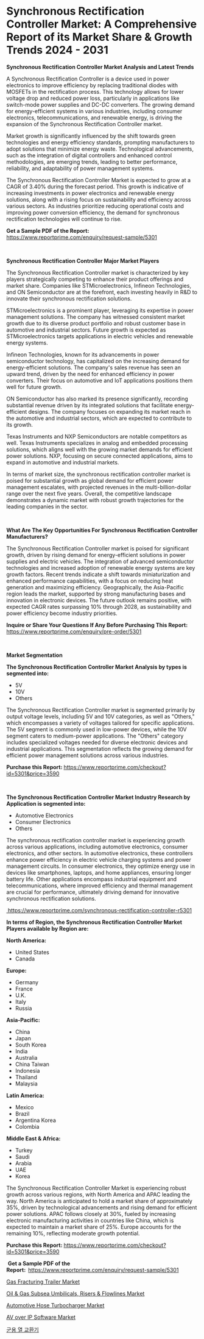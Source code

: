 <p><h1>Synchronous Rectification Controller Market: A Comprehensive Report of its Market Share & Growth Trends 2024 - 2031</h1></p><p><strong>Synchronous Rectification Controller Market Analysis and Latest Trends</strong></p>
<p><p>A Synchronous Rectification Controller is a device used in power electronics to improve efficiency by replacing traditional diodes with MOSFETs in the rectification process. This technology allows for lower voltage drop and reduced power loss, particularly in applications like switch-mode power supplies and DC-DC converters. The growing demand for energy-efficient systems in various industries, including consumer electronics, telecommunications, and renewable energy, is driving the expansion of the Synchronous Rectification Controller market.</p><p>Market growth is significantly influenced by the shift towards green technologies and energy efficiency standards, prompting manufacturers to adopt solutions that minimize energy waste. Technological advancements, such as the integration of digital controllers and enhanced control methodologies, are emerging trends, leading to better performance, reliability, and adaptability of power management systems.</p><p>The Synchronous Rectification Controller Market is expected to grow at a CAGR of 3.40% during the forecast period. This growth is indicative of increasing investments in power electronics and renewable energy solutions, along with a rising focus on sustainability and efficiency across various sectors. As industries prioritize reducing operational costs and improving power conversion efficiency, the demand for synchronous rectification technologies will continue to rise.</p></p>
<p><strong>Get a Sample PDF of the Report:&nbsp;</strong> <a href="https://www.reportprime.com/enquiry/request-sample/5301">https://www.reportprime.com/enquiry/request-sample/5301</a></p>
<p>&nbsp;</p>
<p><strong>Synchronous Rectification Controller Major Market Players</strong></p>
<p><p>The Synchronous Rectification Controller market is characterized by key players strategically competing to enhance their product offerings and market share. Companies like STMicroelectronics, Infineon Technologies, and ON Semiconductor are at the forefront, each investing heavily in R&D to innovate their synchronous rectification solutions.</p><p>STMicroelectronics is a prominent player, leveraging its expertise in power management solutions. The company has witnessed consistent market growth due to its diverse product portfolio and robust customer base in automotive and industrial sectors. Future growth is expected as STMicroelectronics targets applications in electric vehicles and renewable energy systems.</p><p>Infineon Technologies, known for its advancements in power semiconductor technology, has capitalized on the increasing demand for energy-efficient solutions. The company's sales revenue has seen an upward trend, driven by the need for enhanced efficiency in power converters. Their focus on automotive and IoT applications positions them well for future growth.</p><p>ON Semiconductor has also marked its presence significantly, recording substantial revenue driven by its integrated solutions that facilitate energy-efficient designs. The company focuses on expanding its market reach in the automotive and industrial sectors, which are expected to contribute to its growth.</p><p>Texas Instruments and NXP Semiconductors are notable competitors as well. Texas Instruments specializes in analog and embedded processing solutions, which aligns well with the growing market demands for efficient power solutions. NXP, focusing on secure connected applications, aims to expand in automotive and industrial markets.</p><p>In terms of market size, the synchronous rectification controller market is poised for substantial growth as global demand for efficient power management escalates, with projected revenues in the multi-billion-dollar range over the next five years. Overall, the competitive landscape demonstrates a dynamic market with robust growth trajectories for the leading companies in the sector.</p></p>
<p>&nbsp;</p>
<p><strong>What Are The Key Opportunities For Synchronous Rectification Controller Manufacturers?</strong></p>
<p><p>The Synchronous Rectification Controller market is poised for significant growth, driven by rising demand for energy-efficient solutions in power supplies and electric vehicles. The integration of advanced semiconductor technologies and increased adoption of renewable energy systems are key growth factors. Recent trends indicate a shift towards miniaturization and enhanced performance capabilities, with a focus on reducing heat generation and maximizing efficiency. Geographically, the Asia-Pacific region leads the market, supported by strong manufacturing bases and innovation in electronic devices. The future outlook remains positive, with expected CAGR rates surpassing 10% through 2028, as sustainability and power efficiency become industry priorities.</p></p>
<p><strong>Inquire or Share Your Questions If Any Before Purchasing This Report:</strong> <a href="https://www.reportprime.com/enquiry/pre-order/5301">https://www.reportprime.com/enquiry/pre-order/5301</a></p>
<p>&nbsp;</p>
<p><strong>Market Segmentation</strong></p>
<p><strong>The Synchronous Rectification Controller Market Analysis by types is segmented into:</strong></p>
<p><ul><li>5V</li><li>10V</li><li>Others</li></ul></p>
<p><p>The Synchronous Rectification Controller market is segmented primarily by output voltage levels, including 5V and 10V categories, as well as "Others," which encompasses a variety of voltages tailored for specific applications. The 5V segment is commonly used in low-power devices, while the 10V segment caters to medium-power applications. The "Others" category includes specialized voltages needed for diverse electronic devices and industrial applications. This segmentation reflects the growing demand for efficient power management solutions across various industries.</p></p>
<p><strong>Purchase this Report:&nbsp;</strong><a href="https://www.reportprime.com/checkout?id=5301&price=3590">https://www.reportprime.com/checkout?id=5301&price=3590</a></p>
<p>&nbsp;</p>
<p><strong>The Synchronous Rectification Controller Market Industry Research by Application is segmented into:</strong></p>
<p><ul><li>Automotive Electronics</li><li>Consumer Electronics</li><li>Others</li></ul></p>
<p><p>The synchronous rectification controller market is experiencing growth across various applications, including automotive electronics, consumer electronics, and other sectors. In automotive electronics, these controllers enhance power efficiency in electric vehicle charging systems and power management circuits. In consumer electronics, they optimize energy use in devices like smartphones, laptops, and home appliances, ensuring longer battery life. Other applications encompass industrial equipment and telecommunications, where improved efficiency and thermal management are crucial for performance, ultimately driving demand for innovative synchronous rectification solutions.</p></p>
<p><a href="https://www.reportprime.com/synchronous-rectification-controller-r5301">&nbsp;https://www.reportprime.com/synchronous-rectification-controller-r5301</a></p>
<p><strong>In terms of Region, the Synchronous Rectification Controller Market Players available by Region are:</strong></p>
<p>
    <p> <strong> North America: </strong>
        <ul>
            <li>United States</li>
            <li>Canada</li>
        </ul>
        </p> 
    <p> <strong> Europe: </strong>
        <ul>
            <li>Germany</li>
            <li>France</li>
            <li>U.K.</li>
            <li>Italy</li>
            <li>Russia</li>
        </ul>
        </p> 
    <p> <strong> Asia-Pacific: </strong>
        <ul>
            <li>China</li>
            <li>Japan</li>
            <li>South Korea</li>
            <li>India</li>
            <li>Australia</li>
            <li>China Taiwan</li>
            <li>Indonesia</li>
            <li>Thailand</li>
            <li>Malaysia</li>
        </ul>
        </p> 
    <p> <strong> Latin America: </strong>
        <ul>
            <li>Mexico</li>
            <li>Brazil</li>
            <li>Argentina Korea</li>
            <li>Colombia</li>
        </ul>
        </p> 
    <p> <strong> Middle East & Africa: </strong>
        <ul>
            <li>Turkey</li>
            <li>Saudi</li>
            <li>Arabia</li>
            <li>UAE</li>
            <li>Korea</li>
        </ul>
    </p>
    </p>
<p><p>The Synchronous Rectification Controller Market is experiencing robust growth across various regions, with North America and APAC leading the way. North America is anticipated to hold a market share of approximately 35%, driven by technological advancements and rising demand for efficient power solutions. APAC follows closely at 30%, fueled by increasing electronic manufacturing activities in countries like China, which is expected to maintain a market share of 25%. Europe accounts for the remaining 10%, reflecting moderate growth potential.</p></p>
<p><strong>Purchase this Report: </strong><a href="https://www.reportprime.com/checkout?id=5301&price=3590">https://www.reportprime.com/checkout?id=5301&price=3590</a></p>
<p>&nbsp;<strong>Get a Sample PDF of the Report:&nbsp;&nbsp;</strong><a href="https://www.reportprime.com/enquiry/request-sample/5301">https://www.reportprime.com/enquiry/request-sample/5301</a></p>
<p><strong></strong></p>
<p><p><a href="https://medium.com/@nyahmertz1928/global-gas-fracturing-trailer-industry-research-report-competitive-landscape-market-size-134aaccd0202">Gas Fracturing Trailer Market</a></p><p><a href="https://issuu.com/reportprime-2/docs/oil-gas-subsea-umbilicals-risers-fl_62cac625f4ef12">Oil & Gas Subsea Umbilicals, Risers & Flowlines Market</a></p><p><a href="https://issuu.com/reportprime-2/docs/automotive-hose-turbocharger-market_61131a592733a7">Automotive Hose Turbocharger Market</a></p><p><a href="https://www.linkedin.com/pulse/how-av-over-ip-software-market-evolve-growth-analysis-year-cxkrf?trackingId=2bW0RKY2SHiCyvDjKBebPA%3D%3D">AV over IP Software Market</a></p><p><a href="https://medium.com/@nettieboyle25/2024%EB%85%84%EB%B6%80%ED%84%B0-2031%EB%85%84%EA%B9%8C%EC%A7%80-7-4-%EC%9D%98-%EC%97%B0%ED%8F%89%EA%B7%A0-%EC%84%B1%EC%9E%A5%EB%A5%A0-cagr-%EB%A1%9C-%ED%99%95%EC%9E%A5-%EC%A4%91%EC%9D%B8-%EA%B5%B0%EC%82%AC%EC%9A%A9-%EC%97%B4%EA%B5%90%ED%99%98%EA%B8%B0-%EC%8B%9C%EC%9E%A5-%EA%B7%9C%EB%AA%A8%EC%97%90-%EB%8C%80%ED%95%9C-%ED%86%B5%EC%B0%B0%EB%A0%A5-743e8f8d6315">군용 열 교환기</a></p></p>